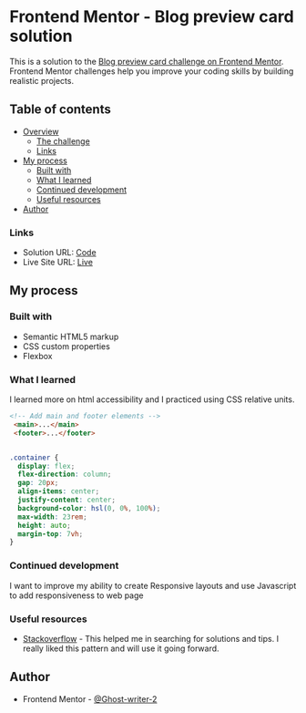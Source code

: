 # Frontend Mentor - Blog preview card solution

This is a solution to the [Blog preview card challenge on Frontend Mentor](https://www.frontendmentor.io/challenges/blog-preview-card-ckPaj01IcS). Frontend Mentor challenges help you improve your coding skills by building realistic projects. 

## Table of contents

- [Overview](#overview)
  - [The challenge](#the-challenge)
  - [Links](#links)
- [My process](#my-process)
  - [Built with](#built-with)
  - [What I learned](#what-i-learned)
  - [Continued development](#continued-development)
  - [Useful resources](#useful-resources)
- [Author](#author)

### Links

- Solution URL: [Code](https://github.com/Ghost-Writer-2/Blog-preview.git)
- Live Site URL: [Live](https://ghost-writer-2.github.io/Blog-preview/)

## My process

### Built with

- Semantic HTML5 markup
- CSS custom properties
- Flexbox


### What I learned

I learned more on html accessibility and I practiced using CSS relative units. 

```html
<!-- Add main and footer elements -->
 <main>...</main>
 <footer>...</footer>
```
```css

.container {
  display: flex;
  flex-direction: column;
  gap: 20px;
  align-items: center;
  justify-content: center;
  background-color: hsl(0, 0%, 100%);
  max-width: 23rem;
  height: auto;
  margin-top: 7vh;
}
```


### Continued development
 
I want to improve my ability to create Responsive layouts and use Javascript to add responsiveness to web page

### Useful resources

- [Stackoverflow](https://stackoverflow.com) - This helped me in searching for solutions and tips. I really liked this pattern and will use it going forward.


## Author

- Frontend Mentor - [@Ghost-writer-2](https://www.frontendmentor.io/profile/ghost-writer-2)

